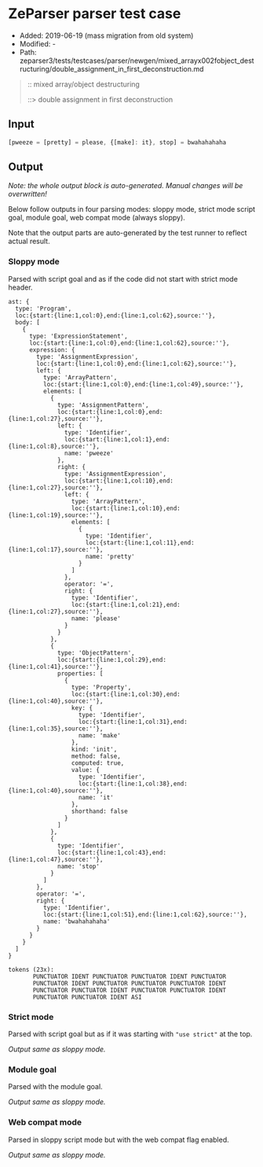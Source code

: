# ZeParser parser test case

- Added: 2019-06-19 (mass migration from old system)
- Modified: -
- Path: zeparser3/tests/testcases/parser/newgen/mixed_arrayx002fobject_destructuring/double_assignment_in_first_deconstruction.md

> :: mixed array/object destructuring
>
> ::> double assignment in first deconstruction

## Input

`````js
[pweeze = [pretty] = please, {[make]: it}, stop] = bwahahahaha
`````

## Output

_Note: the whole output block is auto-generated. Manual changes will be overwritten!_

Below follow outputs in four parsing modes: sloppy mode, strict mode script goal, module goal, web compat mode (always sloppy).

Note that the output parts are auto-generated by the test runner to reflect actual result.

### Sloppy mode

Parsed with script goal and as if the code did not start with strict mode header.

`````
ast: {
  type: 'Program',
  loc:{start:{line:1,col:0},end:{line:1,col:62},source:''},
  body: [
    {
      type: 'ExpressionStatement',
      loc:{start:{line:1,col:0},end:{line:1,col:62},source:''},
      expression: {
        type: 'AssignmentExpression',
        loc:{start:{line:1,col:0},end:{line:1,col:62},source:''},
        left: {
          type: 'ArrayPattern',
          loc:{start:{line:1,col:0},end:{line:1,col:49},source:''},
          elements: [
            {
              type: 'AssignmentPattern',
              loc:{start:{line:1,col:0},end:{line:1,col:27},source:''},
              left: {
                type: 'Identifier',
                loc:{start:{line:1,col:1},end:{line:1,col:8},source:''},
                name: 'pweeze'
              },
              right: {
                type: 'AssignmentExpression',
                loc:{start:{line:1,col:10},end:{line:1,col:27},source:''},
                left: {
                  type: 'ArrayPattern',
                  loc:{start:{line:1,col:10},end:{line:1,col:19},source:''},
                  elements: [
                    {
                      type: 'Identifier',
                      loc:{start:{line:1,col:11},end:{line:1,col:17},source:''},
                      name: 'pretty'
                    }
                  ]
                },
                operator: '=',
                right: {
                  type: 'Identifier',
                  loc:{start:{line:1,col:21},end:{line:1,col:27},source:''},
                  name: 'please'
                }
              }
            },
            {
              type: 'ObjectPattern',
              loc:{start:{line:1,col:29},end:{line:1,col:41},source:''},
              properties: [
                {
                  type: 'Property',
                  loc:{start:{line:1,col:30},end:{line:1,col:40},source:''},
                  key: {
                    type: 'Identifier',
                    loc:{start:{line:1,col:31},end:{line:1,col:35},source:''},
                    name: 'make'
                  },
                  kind: 'init',
                  method: false,
                  computed: true,
                  value: {
                    type: 'Identifier',
                    loc:{start:{line:1,col:38},end:{line:1,col:40},source:''},
                    name: 'it'
                  },
                  shorthand: false
                }
              ]
            },
            {
              type: 'Identifier',
              loc:{start:{line:1,col:43},end:{line:1,col:47},source:''},
              name: 'stop'
            }
          ]
        },
        operator: '=',
        right: {
          type: 'Identifier',
          loc:{start:{line:1,col:51},end:{line:1,col:62},source:''},
          name: 'bwahahahaha'
        }
      }
    }
  ]
}

tokens (23x):
       PUNCTUATOR IDENT PUNCTUATOR PUNCTUATOR IDENT PUNCTUATOR
       PUNCTUATOR IDENT PUNCTUATOR PUNCTUATOR PUNCTUATOR IDENT
       PUNCTUATOR PUNCTUATOR IDENT PUNCTUATOR PUNCTUATOR IDENT
       PUNCTUATOR PUNCTUATOR IDENT ASI
`````

### Strict mode

Parsed with script goal but as if it was starting with `"use strict"` at the top.

_Output same as sloppy mode._

### Module goal

Parsed with the module goal.

_Output same as sloppy mode._

### Web compat mode

Parsed in sloppy script mode but with the web compat flag enabled.

_Output same as sloppy mode._
